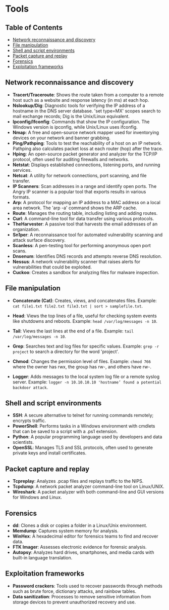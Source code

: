 # Tools

## Table of Contents
- [Network reconnaissance and discovery](#network-reconnaissance-and-discovery)
- [File manipulation](#file-manipulation)
- [Shell and script environments](#shell-and-script-environments)
- [Packet capture and replay](#packet-capture-and-replay)
- [Forensics](#forensics)
- [Exploitation frameworks](#exploitation-frameworks)

## Network reconnaissance and discovery

- **Tracert/Traceroute**: Shows the route taken from a computer to a remote host such as a website and response latency (in ms) at each hop.
- **Nslookup/Dig**: Diagnostic tools for verifying the IP address of a hostname in the DNS server database. 'set type=MX' scopes search to mail exchange records; Dig is the Unix/Linux equivalent.
- **Ipconfig/Ifconfig**: Commands that show the IP configuration. The Windows version is ipconfig, while Unix/Linux uses ifconfig.
- **Nmap**: A free and open-source network mapper used for inventorying devices on your network and banner grabbing.
- **Ping/Pathping**: Tools to test the reachability of a host on an IP network. Pathping also calculates packet loss at each router (hop) after the trace.
- **Hping**: An open-source packet generator and analyzer for the TCP/IP protocol, often used for auditing firewalls and networks.
- **Netstat**: Displays established connections, listening ports, and running services.
- **Netcat**: A utility for network connections, port scanning, and file transfer.
- **IP Scanners**: Scan addresses in a range and identify open ports. The Angry IP scanner is a popular tool that exports results in various formats.
- **Arp**: A protocol for mapping an IP address to a MAC address on a local area network. The 'arp -a' command shows the ARP cache.
- **Route**: Manages the routing table, including listing and adding routes.
- **Curl**: A command-line tool for data transfer using various protocols.
- **TheHarvester**: A passive tool that harvests the email addresses of an organization.
- **Sn1per**: A reconnaissance tool for automated vulnerability scanning and attack surface discovery.
- **Scanless**: A pen-testing tool for performing anonymous open port scans.
- **Dnsenum**: Identifies DNS records and attempts reverse DNS resolution.
- **Nessus**: A network vulnerability scanner that raises alerts for vulnerabilities that could be exploited.
- **Cuckoo**: Creates a sandbox for analyzing files for malware inspection.

## File manipulation

- **Concatenate (Cat)**: Creates, views, and concatenates files. Example: 
`cat file1.txt file2.txt file3.txt | sort > samplefile.txt`.

- **Head**: Views the top lines of a file, useful for checking system events like shutdowns and reboots. 
Example: `head /var/log/messages -n 10`.

- **Tail**: Views the last lines at the end of a file. 
Example: `tail /var/log/messages -n 10`.

- **Grep**: Searches text and log files for specific values. Example: `grep -r project` to search a directory for the word 'project'.

- **Chmod**: Changes the permission level of files. 
Example: `chmod 766` where the owner has rwx, the group has rw-, and others have rw-.

- **Logger**: Adds messages to the local system log file or a remote syslog server. Example: 
`logger -n 10.10.10.10 'hostname’ found a potential backdoor attack`.

## Shell and script environments

- **SSH**: A secure alternative to telnet for running commands remotely; encrypts traffic.
- **PowerShell**: Performs tasks in a Windows environment with cmdlets that can be saved to a script with a .ps1 extension.
- **Python**: A popular programming language used by developers and data scientists.
- **OpenSSL**: Manages TLS and SSL protocols, often used to generate private keys and install certificates.

## Packet capture and replay

- **Tcpreplay**: Analyzes .pcap files and replays traffic to the NIPS.
- **Tcpdump**: A network packet analyzer command-line tool on Linux/UNIX.
- **Wireshark**: A packet analyzer with both command-line and GUI versions for Windows and Linux.

## Forensics

- **dd**: Clones a disk or copies a folder in a Linux/Unix environment.
- **Memdump**: Captures system memory for analysis.
- **WinHex**: A hexadecimal editor for forensics teams to find and recover data.
- **FTK Imager**: Assesses electronic evidence for forensic analysis.
- **Autopsy**: Analyzes hard drives, smartphones, and media cards with built-in language translation.

## Exploitation frameworks

- **Password crackers**: Tools used to recover passwords through methods such as brute force, dictionary attacks, and rainbow tables.
- **Data sanitization**: Processes to remove sensitive information from storage devices to prevent unauthorized recovery and use.
